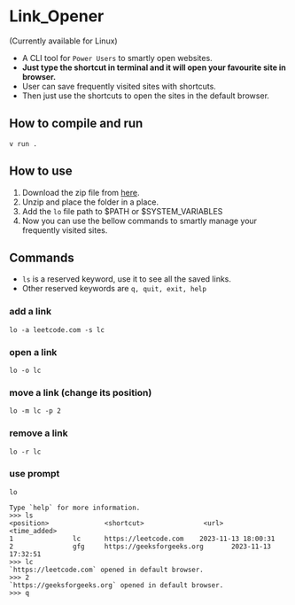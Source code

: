 # Link_Opener
(Currently available for Linux)

* A CLI tool for `Power Users` to smartly open websites.
* **Just type the shortcut in terminal and it will open your favourite site in browser.**
* User can save frequently visited sites with shortcuts.
* Then just use the shortcuts to open the sites in the default browser.

## How to compile and run
```
v run .
```
## How to use
1. Download the zip file from [here](https://github.com/giridhrubajyoti2002/link_opener/blob/master/link_opener-linux.tar.xz).
2. Unzip and place the folder in a place.
3. Add the `lo` file path to $PATH or $SYSTEM_VARIABLES
4. Now you can use the bellow commands to smartly manage your frequently visited sites.

## Commands
* `ls` is a reserved keyword, use it to see all the saved links.
* Other reserved keywords are `q, quit, exit, help`
### add a link
```
lo -a leetcode.com -s lc
```
### open a link
```
lo -o lc
```
### move a link (change its position)
```
lo -m lc -p 2
```
### remove a link
```
lo -r lc
```
### use prompt
```
lo
```
```
Type `help` for more information.
>>> ls
<position>              <shortcut>               <url>           <time_added>
1               lc      https://leetcode.com    2023-11-13 18:00:31
2               gfg     https://geeksforgeeks.org       2023-11-13 17:32:51
>>> lc
`https://leetcode.com` opened in default browser.
>>> 2
`https://geeksforgeeks.org` opened in default browser.
>>> q
```


